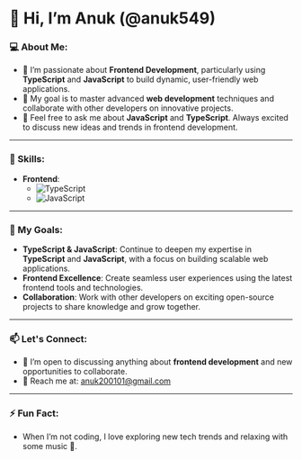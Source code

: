 # 👋 Hi, I’m Anuk (@anuk549)

### 💻 About Me:
- 🌱 I’m passionate about **Frontend Development**, particularly using **TypeScript** and **JavaScript** to build dynamic, user-friendly web applications.
- 🎯 My goal is to master advanced **web development** techniques and collaborate with other developers on innovative projects.
- 💬 Feel free to ask me about **JavaScript** and **TypeScript**. Always excited to discuss new ideas and trends in frontend development.

---

### 🚀 Skills:
- **Frontend**:
  - ![TypeScript](https://img.shields.io/badge/TypeScript-007ACC?style=for-the-badge&logo=typescript&logoColor=white)
  - ![JavaScript](https://img.shields.io/badge/JavaScript-F7DF1E?style=for-the-badge&logo=javascript&logoColor=black)
---


### 🎯 My Goals:
- **TypeScript & JavaScript**: Continue to deepen my expertise in **TypeScript** and **JavaScript**, with a focus on building scalable web applications.
- **Frontend Excellence**: Create seamless user experiences using the latest frontend tools and technologies.
- **Collaboration**: Work with other developers on exciting open-source projects to share knowledge and grow together.

---

### 📫 Let's Connect:
- 💬 I’m open to discussing anything about **frontend development** and new opportunities to collaborate.
- 📧 Reach me at: anuk200101@gmail.com

---

### ⚡ Fun Fact:
- When I’m not coding, I love exploring new tech trends and relaxing with some music 🎵.
